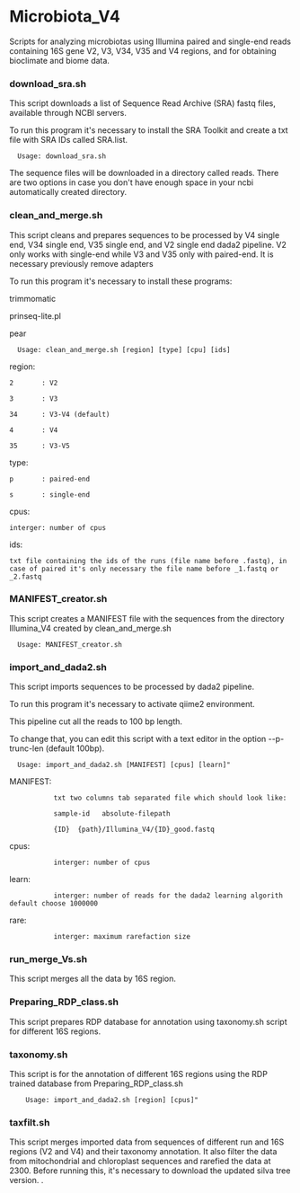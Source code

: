 # Microbiota_V4
Scripts for analyzing microbiotas using Illumina paired and single-end reads containing 16S gene V2, V3, V34, V35 and V4 regions, and for obtaining bioclimate and biome data.

   ### download_sra.sh
   
This script downloads a list of Sequence Read Archive (SRA) fastq files, available through NCBI servers.

To run this program it's necessary to install the SRA Toolkit and create a txt file with SRA IDs called SRA.list.

      Usage: download_sra.sh

The sequence files will be downloaded in a directory called reads.
There are two options in case you don't have enough space in your ncbi automatically created directory.

   ### clean_and_merge.sh

This script cleans and prepares sequences to be processed by V4 single end, V34 single end, V35 single end, and V2 single end dada2 pipeline.
V2 only works with single-end while V3 and V35 only with paired-end. It is necessary previously remove adapters

To run this program it's necessary to install these programs:

trimmomatic

prinseq-lite.pl

pear

      Usage: clean_and_merge.sh [region] [type] [cpu] [ids]
  
  region:
   
    2       : V2
    
    3       : V3

    34      : V3-V4 (default)

    4       : V4

    35      : V3-V5

  type:
  
    p       : paired-end
    
    s       : single-end
  
  cpus:
    
    interger: number of cpus
  
  ids:
  
    txt file containing the ids of the runs (file name before .fastq), in case of paired it's only necessary the file name before _1.fastq or _2.fastq
    

   ###  MANIFEST_creator.sh

This script creates a MANIFEST file with the sequences from the directory Illumina_V4 created by clean_and_merge.sh

      Usage: MANIFEST_creator.sh

   ### import_and_dada2.sh
   
This script imports sequences to be processed by dada2 pipeline.

To run this program it's necessary to activate qiime2 environment.

This pipeline cut all the reads to 100 bp length.

To change that, you can edit this script with a text editor in the option --p-trunc-len (default 100bp).

      Usage: import_and_dada2.sh [MANIFEST] [cpus] [learn]"

   MANIFEST:
      
               txt two columns tab separated file which should look like:
               
               sample-id   absolute-filepath
               
               {ID}  {path}/Illumina_V4/{ID}_good.fastq
               
   cpus:
      
               interger: number of cpus

   learn:
      
               interger: number of reads for the dada2 learning algorith default choose 1000000
   
   rare:
            
               interger: maximum rarefaction size
               
   ### run_merge_Vs.sh
   This script merges all the data by 16S region.
   
   ### Preparing_RDP_class.sh
   
   This script prepares RDP database for annotation using taxonomy.sh script for different 16S regions.
   
   ### taxonomy.sh
   
   This script is for the annotation of different 16S regions using the RDP trained database from Preparing_RDP_class.sh
   
        Usage: import_and_dada2.sh [region] [cpus]" 

   ### taxfilt.sh
   
   This script merges imported data from sequences of different run and 16S regions (V2 and V4) and their taxonomy annotation. It also filter the data from mitochondrial and chloroplast sequences and rarefied the data at 2300.
   Before running this, it's necessary to download the updated silva tree version.
.
   
   
